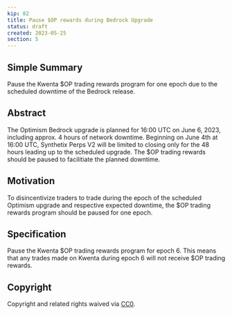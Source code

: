 ```yaml
---
kip: 82
title: Pause $OP rewards during Bedrock Upgrade
status: draft
created: 2023-05-25
section: 5
---
```


## Simple Summary

Pause the Kwenta $OP trading rewards program for one epoch due to the scheduled downtime of the Bedrock release.

## Abstract

The Optimism Bedrock upgrade is planned for 16:00 UTC on June 6, 2023, including approx. 4 hours of network downtime. Beginning on June 4th at 16:00 UTC, Synthetix Perps V2 will be limited to closing only for the 48 hours leading up to the scheduled upgrade. The $OP trading rewards should be paused to facilitiate the planned downtime.

## Motivation

To disincentivize traders to trade during the epoch of the scheduled Optimism upgrade and respective expected downtime, the $OP trading rewards program should be paused for one epoch.

## Specification

Pause the Kwenta $OP trading rewards program for epoch 6. This means that any trades made on Kwenta during epoch 6 will not receive $OP trading rewards.

## Copyright

Copyright and related rights waived via [CC0](https://creativecommons.org/publicdomain/zero/1.0/).
